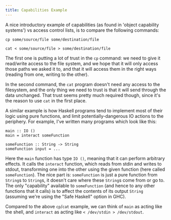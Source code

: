 ```yaml
---
title: Capabilities Example
---
```


A nice introductory example of capabilities (as found in 'object capability
systems') vs access control lists, is to compare the following commands:

    cp some/source/file some/destination/file

    cat < some/source/file > some/destination/file

The first one is putting a lot of trust in the `cp` command: we need to give it
read/write access to the file system, and we hope that it will only access those
paths we asked it to, and that it will access them in the right ways (reading
from one, writing to the other).

In the second command, the `cat` program doesn't need any access to the
filesystem, and the only thing we need to trust is that it will send through the
data unchanged. That trust seems pretty much required though, since it's the
reason to use `cat` in the first place.

A similar example is how Haskell programs tend to implement most of their logic
using pure functions, and limit potentially-dangerous IO actions to the
periphery. For example, I've written many programs which look like this:

    main :: IO ()
    main = interact someFunction

    someFunction :: String -> String
    someFunction input = ...

Here the `main` function has type `IO ()`, meaning that it can perform arbitrary
effects. It calls the `interact` function, which reads from stdin and writes to
stdout, transforming one into the other using the given function (here called
`someFunction`). The nice part is: `someFunction` is just a pure function from
`String`s to `String`s, it doesn't care where these `String`s come from or go
to. The only "capability" available to `someFunction` (and hence to any other
functions that it calls) is to affect the contents of its output `String`
(assuming we're using the "Safe Haskell" option in GHC).

Compared to the above `cp`/`cat` example, we can think of `main` as acting like
the shell, and `interact` as acting like `< /dev/stdin > /dev/stdout`.
